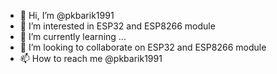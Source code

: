 - 👋 Hi, I’m @pkbarik1991
- 👀 I’m interested in ESP32 and ESP8266 module
- 🌱 I’m currently learning ...
- 💞️ I’m looking to collaborate on ESP32 and ESP8266 module
- 📫 How to reach me @pkbarik1991

<!---
pkbarik1991/pkbarik1991 is a ✨ special ✨ repository because its `README.md` (this file) appears on your GitHub profile.
You can click the Preview link to take a look at your changes.
--->
